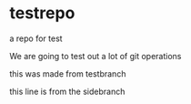 # testrepo
a repo for test

We are going to test out a lot of git operations

this was made from testbranch

this line is from the sidebranch
